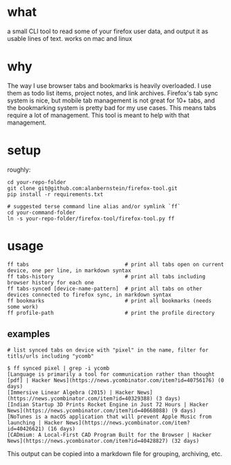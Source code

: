 # what
a small CLI tool to read some of your firefox user data, and output it as usable lines of text. works on mac and linux

# why
The way I use browser tabs and bookmarks is heavily overloaded. I use them as todo list items, project notes, and link archives. Firefox's tab sync system is nice, but mobile tab management is not great for 10+ tabs, and the bookmarking system is pretty bad for my use cases. This means tabs require a lot of management. This tool is meant to help with that management.

# setup
roughly:
```
cd your-repo-folder
git clone git@github.com:alanbernstein/firefox-tool.git
pip install -r requirements.txt

# suggested terse command line alias and/or symlink `ff`
cd your-command-folder
ln -s your-repo-folder/firefox-tool/firefox-tool.py ff
```

# usage
```
ff tabs                               # print all tabs open on current device, one per line, in markdown syntax
ff tabs-history                       # print all tabs including browser history for each one
ff tabs-synced [device-name-pattern]  # print all tabs on other devices connected to firefox sync, in markdown syntax
ff bookmarks                          # print all bookmarks (needs some work)
ff profile-path                       # print the profile directory
```


## examples
```
# list synced tabs on device with "pixel" in the name, filter for titls/urls including "ycomb"

$ ff synced pixel | grep -i ycomb
[Language is primarily a tool for communication rather than thought [pdf] | Hacker News](https://news.ycombinator.com/item?id=40756176) (0 days)
[Immersive Linear Algebra (2015) | Hacker News](https://news.ycombinator.com/item?id=40329388) (3 days)
[Indian Startup 3D Prints Rocket Engine in Just 72 Hours | Hacker News](https://news.ycombinator.com/item?id=40668088) (9 days)
[NoTunes is a macOS application that will prevent Apple Music from launching | Hacker News](https://news.ycombinator.com/item?id=40426621) (16 days)
[CADmium: A Local-First CAD Program Built for the Browser | Hacker News](https://news.ycombinator.com/item?id=40428827) (32 days)
```

This output can be copied into a markdown file for grouping, archiving, etc.
